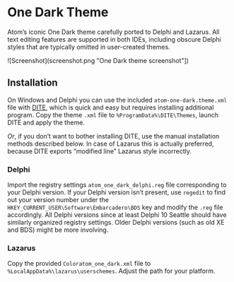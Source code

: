 # One Dark Theme

Atom’s iconic One Dark theme carefully ported to Delphi and Lazarus. All text editing features are supported in both IDEs, including obscure Delphi styles that are typically omitted in user-created themes.

![Screenshot](screenshot.png "One Dark theme screenshot"])

## Installation

On Windows and Delphi you can use the included `atom-one-dark.theme.xml` file with [DITE](/RRUZ/delphi-ide-theme-editor), which is quick and easy but requires installing additional program. Copy the theme `.xml` file to `%ProgramData%\DITE\Themes`, launch DITE and apply the theme.

*Or*, if you don’t want to bother installing DITE, use the manual installation methods described below. In case of Lazarus this is actually preferred, because DITE exports “modified line” Lazarus style incorrectly.

### Delphi

Import the registry settings `atom_one_dark_delphi.reg` file corresponding to your Delphi version. If your Delphi version isn’t present, use `regedit` to find out your version number under the `HKEY_CURRENT_USER\Software\Embarcadero\BDS` key and modify the `.reg` file accordingly. All Delphi versions since at least Delphi 10 Seattle should have similarly organized registry settings. Older Delphi versions (such as old XE and BDS) might be more involving.

### Lazarus

Copy the provided `Coloratom_one_dark.xml` file to `%LocalAppData%\lazarus\userschemes`. Adjust the path for your platform.
